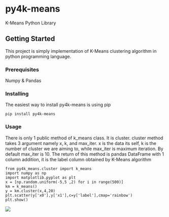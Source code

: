 # py4k-means

K-Means Python Library

## Getting Started

This project is simply implementation of K-Means clustering algorithm in python programming language.

### Prerequisites

Numpy & Pandas


### Installing

The easiest way to install py4k-means is using pip

```
pip install py4k-means
```

### Usage
There is only 1 public method of k_means class. It is cluster. cluster method takes 3 argument namely x, k, and max_iter. x is the data its self, k is the number of cluster we are aiming to, while max_iter is maximum iteration. By default max_iter is 10. The return of this method is pandas DataFrame with 1 column addition, it is the label column obtained by K-Means algorithm
```
from py4k_means.cluster import k_means
import numpy as np
import matplotlib.pyplot as plt
x = [np.random.uniform(-5,5 ,2) for i in range(500)]
km = k_means()
y = km.cluster(x,4,20)
plt.scatter(y['x0'],y['x1'],c=y['label'],cmap='rainbow')
plt.show()
```
<img src="https://ibb.co/N61nXYN">
